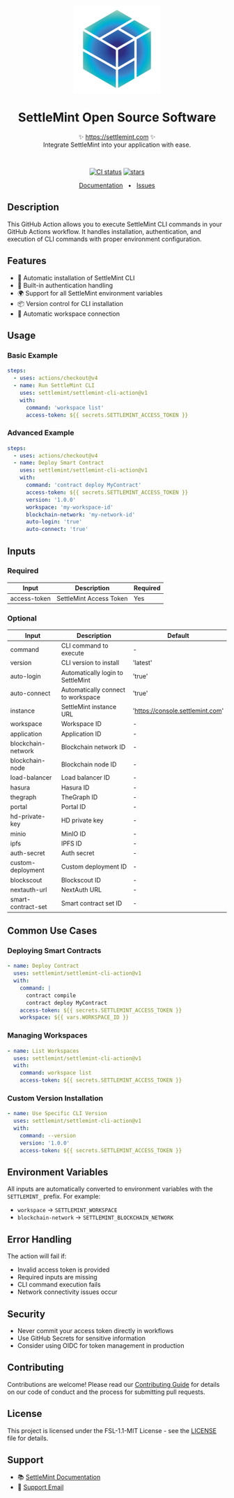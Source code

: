 <p align="center">
  <img src="https://github.com/settlemint/sdk/blob/main/logo.svg" width="200px" align="center" alt="SettleMint logo" />
  <h1 align="center">SettleMint Open Source Software</h1>
  <p align="center">
    ✨ <a href="https://settlemint.com">https://settlemint.com</a> ✨
    <br/>
    Integrate SettleMint into your application with ease.
  </p>
</p>
<br/>
<p align="center">
<a href="https://github.com/settlemint/settlemint-action/actions?query=branch%3Amain"><img src="https://github.com/settlemint/settlemint-action/actions/workflows/ci.yml/badge.svg?event=push&branch=main" alt="CI status" /></a>
<a href="https://github.com/settlemint/settlemint-action" rel="nofollow"><img src="https://img.shields.io/github/stars/settlemint/settlemint-action" alt="stars"></a>
</p>

<div align="center">
  <a href="https://console.settlemint.com/documentation/">Documentation</a>
  <span>&nbsp;&nbsp;•&nbsp;&nbsp;</span>
  <a href="https://github.com/settlemint/settlemint-action/issues">Issues</a>
  <br />
</div>

## Description

This GitHub Action allows you to execute SettleMint CLI commands in your GitHub Actions workflow. It handles installation, authentication, and execution of CLI commands with proper environment configuration.

## Features

- 🚀 Automatic installation of SettleMint CLI
- 🔐 Built-in authentication handling
- 🌍 Support for all SettleMint environment variables
- 📦 Version control for CLI installation
- 🔌 Automatic workspace connection

## Usage

### Basic Example

```yaml
steps:
  - uses: actions/checkout@v4
  - name: Run SettleMint CLI
    uses: settlemint/settlemint-cli-action@v1
    with:
      command: 'workspace list'
      access-token: ${{ secrets.SETTLEMINT_ACCESS_TOKEN }}
```

### Advanced Example

```yaml
steps:
  - uses: actions/checkout@v4
  - name: Deploy Smart Contract
    uses: settlemint/settlemint-cli-action@v1
    with:
      command: 'contract deploy MyContract'
      access-token: ${{ secrets.SETTLEMINT_ACCESS_TOKEN }}
      version: '1.0.0'
      workspace: 'my-workspace-id'
      blockchain-network: 'my-network-id'
      auto-login: 'true'
      auto-connect: 'true'
```

## Inputs

### Required

| Input            | Description                    | Required |
|------------------|--------------------------------|----------|
| access-token     | SettleMint Access Token       | Yes      |

### Optional

| Input              | Description                                      | Default                           |
|--------------------|--------------------------------------------------|----------------------------------|
| command            | CLI command to execute                           | -                                |
| version            | CLI version to install                           | 'latest'                         |
| auto-login         | Automatically login to SettleMint                | 'true'                           |
| auto-connect       | Automatically connect to workspace               | 'true'                           |
| instance           | SettleMint instance URL                         | 'https://console.settlemint.com' |
| workspace          | Workspace ID                                     | -                                |
| application        | Application ID                                   | -                                |
| blockchain-network | Blockchain network ID                           | -                                |
| blockchain-node    | Blockchain node ID                              | -                                |
| load-balancer      | Load balancer ID                                | -                                |
| hasura             | Hasura ID                                       | -                                |
| thegraph           | TheGraph ID                                     | -                                |
| portal             | Portal ID                                       | -                                |
| hd-private-key     | HD private key                                  | -                                |
| minio              | MinIO ID                                        | -                                |
| ipfs               | IPFS ID                                         | -                                |
| auth-secret        | Auth secret                                     | -                                |
| custom-deployment  | Custom deployment ID                            | -                                |
| blockscout         | Blockscout ID                                   | -                                |
| nextauth-url       | NextAuth URL                                    | -                                |
| smart-contract-set | Smart contract set ID                           | -                                |

## Common Use Cases

### Deploying Smart Contracts

```yaml
- name: Deploy Contract
  uses: settlemint/settlemint-cli-action@v1
  with:
    command: |
      contract compile
      contract deploy MyContract
    access-token: ${{ secrets.SETTLEMINT_ACCESS_TOKEN }}
    workspace: ${{ vars.WORKSPACE_ID }}
```

### Managing Workspaces

```yaml
- name: List Workspaces
  uses: settlemint/settlemint-cli-action@v1
  with:
    command: workspace list
    access-token: ${{ secrets.SETTLEMINT_ACCESS_TOKEN }}
```

### Custom Version Installation

```yaml
- name: Use Specific CLI Version
  uses: settlemint/settlemint-cli-action@v1
  with:
    command: --version
    version: '1.0.0'
    access-token: ${{ secrets.SETTLEMINT_ACCESS_TOKEN }}
```

## Environment Variables

All inputs are automatically converted to environment variables with the `SETTLEMINT_` prefix. For example:

- `workspace` → `SETTLEMINT_WORKSPACE`
- `blockchain-network` → `SETTLEMINT_BLOCKCHAIN_NETWORK`

## Error Handling

The action will fail if:
- Invalid access token is provided
- Required inputs are missing
- CLI command execution fails
- Network connectivity issues occur

## Security

- Never commit your access token directly in workflows
- Use GitHub Secrets for sensitive information
- Consider using OIDC for token management in production

## Contributing

Contributions are welcome! Please read our [Contributing Guide](CONTRIBUTING.md) for details on our code of conduct and the process for submitting pull requests.

## License

This project is licensed under the FSL-1.1-MIT License - see the [LICENSE](LICENSE) file for details.

## Support

- 📚 [SettleMint Documentation](https://console.settlemint.com/documentation)
- 📧 [Support Email](mailto:support@settlemint.com)

